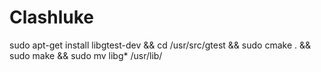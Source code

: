 # Clashluke
sudo apt-get install libgtest-dev && cd /usr/src/gtest && sudo cmake . && sudo make && sudo mv libg* /usr/lib/
